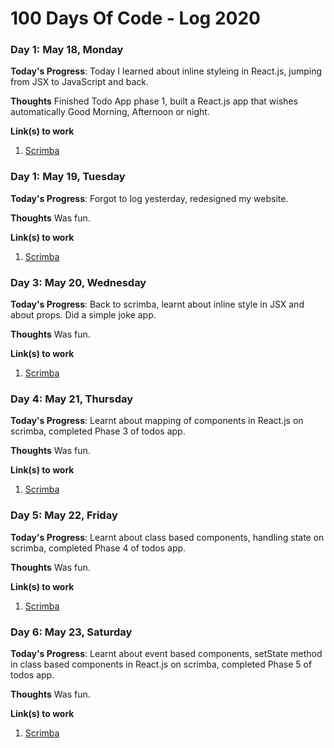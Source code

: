 # 100 Days Of Code - Log 2020

### Day 1: May 18, Monday

**Today's Progress**: Today I learned about inline styleing in React.js, jumping from JSX to JavaScript and back.

**Thoughts** Finished Todo App phase 1, built a React.js app that wishes automatically Good Morning, Afternoon or night.

**Link(s) to work**
1. [Scrimba](https://scrimba.com/)

### Day 1: May 19, Tuesday

**Today's Progress**: Forgot to log yesterday, redesigned my website.

**Thoughts** Was fun.

**Link(s) to work**
1. [Scrimba](https://www.yathinbabu.in/)

### Day 3: May 20, Wednesday

**Today's Progress**: Back to scrimba, learnt about inline style in JSX and about props. Did a simple joke app.

**Thoughts** Was fun.

**Link(s) to work**
1. [Scrimba](https://scrimba.com/)

### Day 4: May 21, Thursday

**Today's Progress**: Learnt about mapping of components in React.js on scrimba, completed Phase 3 of todos app.

**Thoughts** Was fun.

**Link(s) to work**
1. [Scrimba](https://scrimba.com/)

### Day 5: May 22, Friday

**Today's Progress**: Learnt about class based components, handling state on scrimba, completed Phase 4 of todos app.

**Thoughts** Was fun.

**Link(s) to work**
1. [Scrimba](https://scrimba.com/)

### Day 6: May 23, Saturday

**Today's Progress**: Learnt about event based components, setState method in class based components in React.js on scrimba, completed Phase 5 of todos app.

**Thoughts** Was fun.

**Link(s) to work**
1. [Scrimba](https://scrimba.com/)
